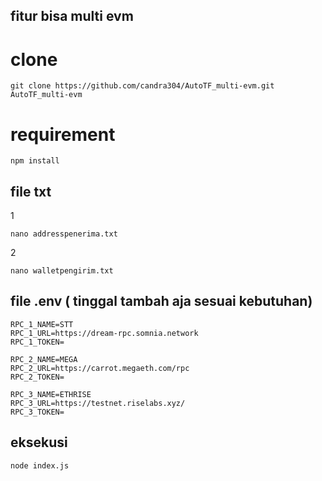 ## fitur bisa multi evm 
# clone
```
git clone https://github.com/candra304/AutoTF_multi-evm.git
AutoTF_multi-evm

```
# requirement 
```
npm install
```

## file txt
1
```
nano addresspenerima.txt
```
2
```
nano walletpengirim.txt

```
## file .env ( tinggal tambah aja sesuai kebutuhan)
```
RPC_1_NAME=STT
RPC_1_URL=https://dream-rpc.somnia.network
RPC_1_TOKEN=

RPC_2_NAME=MEGA
RPC_2_URL=https://carrot.megaeth.com/rpc
RPC_2_TOKEN=

RPC_3_NAME=ETHRISE
RPC_3_URL=https://testnet.riselabs.xyz/
RPC_3_TOKEN=

```
## eksekusi 
```
node index.js
